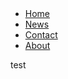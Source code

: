 <html>
  <header></header>
  <body>
<link rel="stylesheet" type="text/css" href="https://github.com/Cerylune/website/blob/master/style.css">

<ul>
  <li><a href="default.asp">Home</a></li>
  <li><a href="news.asp">News</a></li>
  <li><a href="contact.asp">Contact</a></li>
  <li><a href="about.asp">About</a></li>
</ul>

  test
</body>
</html>
